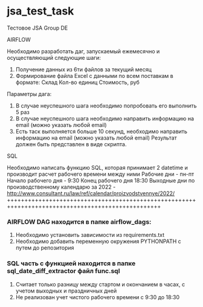 # jsa_test_task
Тестовое JSA Group DE

AIRFLOW

Необходимо разработать даг, запускаемый ежемесячно и осуществляющий следующие
шаги:
1. Получение данных из 6ти файлов за текущий месяц
2. Формирование файла Excel с данными по всем поставкам в формате:
Склад Кол-во единиц Стоимость, руб

Параметры дага:
1. В случае неуспешного шага необходимо попробовать его выполнить 5 раз
2. В случае неуспешного шага необходимо направить информацию на email (можно
указать любой email)
3. Есть таск выполняется больше 10 секунд, необходимо направить информацию на
email (можно указать любой email)
Результат должен быть представлен в виде скрипта.

SQL

Необходимо написать функцию SQL, которая принимает 2 datetime и производит расчет
рабочего времени между ними
Рабочие дни - пн-пт
Начало рабочего дня - 9:30
Конец рабочего дня 18:30
Выходные дни по производственному календарю за 2022 - <br>
http://www.consultant.ru/law/ref/calendar/proizvodstvennye/2022/
++++++++++++++++++++++++++++++++++++++++++++++++++++++++++++++++++++++++++++++++++++++++++++++++++
### AIRFLOW DAG находится в папке airflow_dags:
1. Необходимо установить зависимости из requirements.txt
2. Необходимо добавить переменную окружения PYTHONPATH с путем до репозитория

### SQL часть с функцией находится в папке sql_date_diff_extractor файл func.sql
1. Считает только разницу между стартом и окончанием в часах, с учетом выходных и праздничных дней
2. Не реализован учет чистого рабочего времени с 9:30 до 18:30

